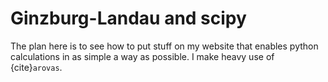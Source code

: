 # Ginzburg-Landau and scipy

The plan here is to see how to put stuff on my website that enables python calculations in as simple a way as possible. I make heavy use of {cite}`arovas`.

```{tableofcontents}
```
